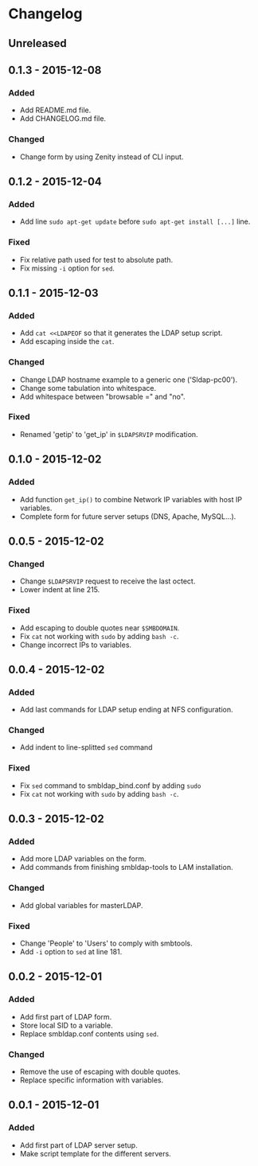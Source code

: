 # Changelog
## Unreleased
## 0.1.3 - 2015-12-08
### Added
- Add README.md file.
- Add CHANGELOG.md file.

### Changed
- Change form by using Zenity instead of CLI input.

## 0.1.2 - 2015-12-04
### Added
- Add line `sudo apt-get update` before `sudo apt-get install [...]` line.

### Fixed
- Fix relative path used for test to absolute path.
- Fix missing `-i` option for `sed`.
## 0.1.1 - 2015-12-03
### Added
- Add `cat <<LDAPEOF` so that it generates the LDAP setup script.
- Add escaping inside the `cat`.

### Changed
- Change LDAP hostname example to a generic one ('Sldap-pc00').
- Change some tabulation into whitespace.
- Add whitespace between "browsable =" and "no".

### Fixed
- Renamed 'getip' to 'get_ip' in `$LDAPSRVIP` modification.
## 0.1.0 - 2015-12-02
### Added
- Add function `get_ip()` to combine Network IP variables with host IP
  variables.
- Complete form for future server setups (DNS, Apache, MySQL...).

## 0.0.5 - 2015-12-02
### Changed
- Change `$LDAPSRVIP` request to receive the last octect.
- Lower indent at line 215.

### Fixed
- Add escaping to double quotes near `$SMBDOMAIN`.
- Fix `cat` not working with `sudo` by adding `bash -c`.
- Change incorrect IPs to variables.

## 0.0.4 - 2015-12-02
### Added
- Add last commands for LDAP setup ending at NFS configuration.

### Changed
- Add indent to line-splitted `sed` command

### Fixed
- Fix `sed` command to smbldap_bind.conf by adding `sudo`
- Fix `cat` not working with `sudo` by adding `bash -c`.
## 0.0.3 - 2015-12-02
### Added
- Add more LDAP variables on the form.
- Add commands from finishing smbldap-tools to LAM installation.

### Changed
- Add global variables for masterLDAP.

### Fixed
- Change 'People' to 'Users' to comply with smbtools.
- Add `-i` option to `sed` at line 181.

## 0.0.2 - 2015-12-01
### Added
- Add first part of LDAP form.
- Store local SID to a variable.
- Replace smbldap.conf contents using `sed`.

### Changed
- Remove the use of escaping with double quotes.
- Replace specific information with variables.

## 0.0.1 - 2015-12-01
### Added
- Add first part of LDAP server setup.
- Make script template for the different servers.
